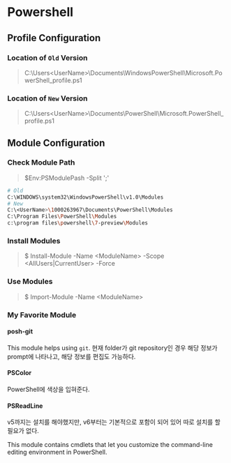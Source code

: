 # Powershell

## Profile Configuration

### Location of `Old` Version

> C:\Users\<UserName>\Documents\WindowsPowerShell\Microsoft.PowerShell_profile.ps1

### Location of `New` Version

> C:\Users\<UserName>\Documents\PowerShell\Microsoft.PowerShell_profile.ps1

## Module Configuration

### Check Module Path

> $Env:PSModulePash -Split ';'

```sh
# Old
C:\WINDOWS\system32\WindowsPowerShell\v1.0\Modules
# New
C:\<UserName>\1000263967\Documents\PowerShell\Modules
C:\Program Files\PowerShell\Modules
c:\program files\powershell\7-preview\Modules
```

### Install Modules

> $ Install-Module -Name \<ModuleName> -Scope \<AllUsers|CurrentUser> -Force

### Use Modules

> $ Import-Module -Name \<ModuleName>

### My Favorite Module

#### posh-git

This module helps using `git`. 현재 folder가 git repository인 경우 해당 정보가 prompt에 나타나고, 해당 정보를 편집도 가능하다.

#### PSColor

PowerShell에 색상을 입혀준다.

#### PSReadLine

v5까지는 설치를 해야했지만, v6부터는 기본적으로 포함이 되어 있어 따로 설치를 할 필요가 없다.

This module contains cmdlets that let you customize the command-line editing environment in PowerShell.
